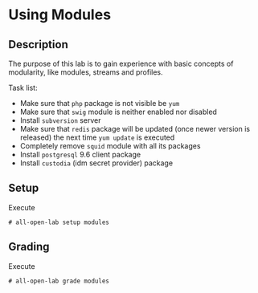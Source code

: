 # Using Modules

## Description
The purpose of this lab is to gain experience with basic concepts of modularity, like modules, streams and profiles.

Task list:

* Make sure that `php` package is not visible be `yum`
* Make sure that `swig` module is neither enabled nor disabled
* Install `subversion` server
* Make sure that `redis` package will be updated (once newer version is released) the next time `yum update` is executed
* Completely remove `squid` module with all its packages
* Install `postgresql` 9.6 client package
* Install `custodia` (idm secret provider) package

## Setup
Execute
```console
# all-open-lab setup modules
```

## Grading
Execute
```console
# all-open-lab grade modules
```